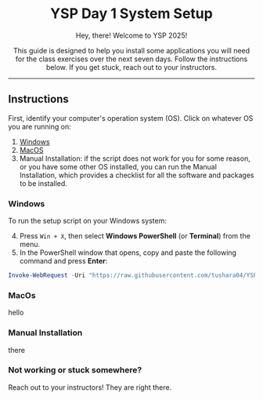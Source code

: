 <div align="center">
  <h1>YSP Day 1 System Setup</h1>
  <p>Hey, there! Welcome to YSP 2025!</p>
  <p>This guide is designed to help you install some applications you will need for the class exercises over the next seven days. Follow the instructions below. If you get stuck, reach out to your instructors.</p>
</div>

---
## Instructions
First, identify your computer's operation system (OS). Click on whatever OS you are running on:
1. [Windows](https://github.com/tushara04/YSP_Day1/blob/main/README.md#windows)
2. [MacOS](https://github.com/tushara04/YSP_Day1/blob/main/README.md#macos)
3. Manual Installation: if the script does not work for you for some reason, or you have some other OS installed, you can run the Manual Installation, which provides a checklist for all the software and packages to be installed.

### Windows
To run the setup script on your Windows system:

4. Press `Win + X`, then select **Windows PowerShell** (or **Terminal**) from the menu.
5. In the PowerShell window that opens, copy and paste the following command and press **Enter**:

```powershell
Invoke-WebRequest -Uri "https://raw.githubusercontent.com/tushara04/YSP_Day1/refs/heads/main/windows/script.bat" -OutFile "script.bat"; Start-Process "script.bat"
```

### MacOs
hello

### Manual Installation
there

### Not working or stuck somewhere?
Reach out to your instructors! They are right there. 
